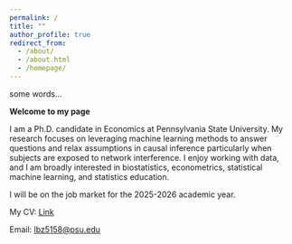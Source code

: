 ```yaml
---
permalink: /
title: ""
author_profile: true
redirect_from: 
  - /about/
  - /about.html
  - /homepage/
---
```


some words...

**Welcome to my page**

I am a Ph.D. candidate in Economics at Pennsylvania State University. My research focuses on leveraging machine learning methods to answer questions and relax assumptions in causal inference particularly when subjects are exposed to network interference. I enjoy working with data, and I am broadly interested in biostatistics, econometrics, statistical machine learning, and statistics education. 

I will be on the job market for the 2025-2026 academic year.

My CV: [Link](https://drive.google.com/file/d/1mu_xTxgMCUJsCIpJP8ia_XYF1nhdt5CE/view?usp=drive_link)

Email: [lbz5158@psu.edu](mailto:lbz5158@psu.edu)

